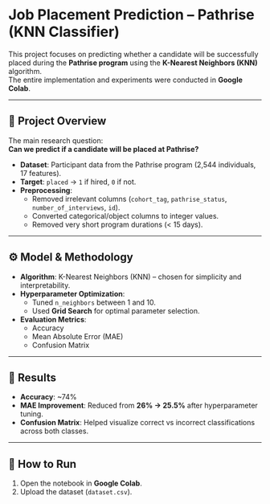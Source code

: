 # Job Placement Prediction – Pathrise (KNN Classifier)

This project focuses on predicting whether a candidate will be successfully placed during the **Pathrise program** using the **K-Nearest Neighbors (KNN)** algorithm.  
The entire implementation and experiments were conducted in **Google Colab**.

---

## 📌 Project Overview
The main research question:  
**Can we predict if a candidate will be placed at Pathrise?**

- **Dataset**: Participant data from the Pathrise program (2,544 individuals, 17 features).  
- **Target**: `placed` → `1` if hired, `0` if not.  
- **Preprocessing**:  
  - Removed irrelevant columns (`cohort_tag`, `pathrise_status`, `number_of_interviews`, `id`).  
  - Converted categorical/object columns to integer values.  
  - Removed very short program durations (< 15 days).  

---

## ⚙️ Model & Methodology
- **Algorithm**: K-Nearest Neighbors (KNN) – chosen for simplicity and interpretability.  
- **Hyperparameter Optimization**:  
  - Tuned `n_neighbors` between 1 and 10.  
  - Used **Grid Search** for optimal parameter selection.  
- **Evaluation Metrics**:  
  - Accuracy  
  - Mean Absolute Error (MAE)  
  - Confusion Matrix  

---

## 🔑 Results
- **Accuracy**: ~74%  
- **MAE Improvement**: Reduced from **26% → 25.5%** after hyperparameter tuning.  
- **Confusion Matrix**: Helped visualize correct vs incorrect classifications across both classes.  

---

## 🚀 How to Run
1. Open the notebook in **Google Colab**.  
2. Upload the dataset (`dataset.csv`).  
